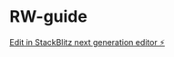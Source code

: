 # RW-guide

[Edit in StackBlitz next generation editor ⚡️](https://stackblitz.com/~/github.com/ClausGS/RW-guide)